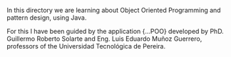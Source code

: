 In this directory we are learning about Object Oriented Programming and pattern design, using Java. 

For this I have been guided by the application {...POO} developed by PhD. Guillermo Roberto Solarte and Eng. Luis Eduardo Muñoz Guerrero, professors of the Universidad Tecnológica de Pereira.

